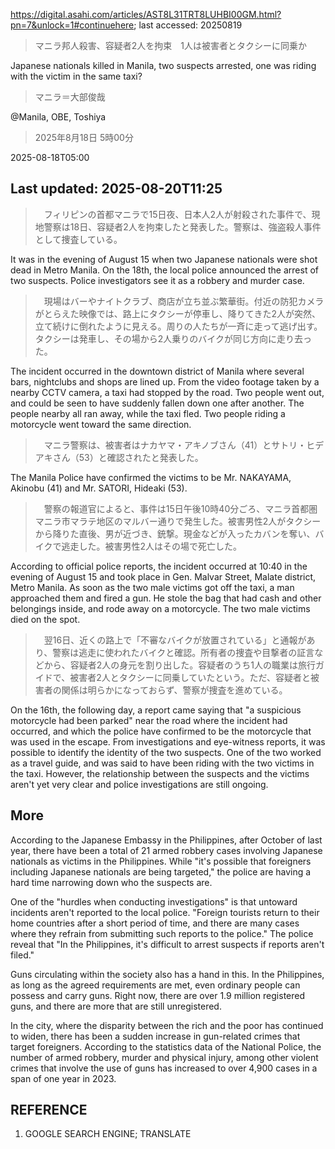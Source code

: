 https://digital.asahi.com/articles/AST8L31TRT8LUHBI00GM.html?pn=7&unlock=1#continuehere; last accessed: 20250819

> マニラ邦人殺害、容疑者2人を拘束　1人は被害者とタクシーに同乗か

Japanese nationals killed in Manila, two suspects arrested, one was riding with the victim in the same taxi?

> マニラ＝大部俊哉

@Manila, OBE, Toshiya

> 2025年8月18日 5時00分

2025-08-18T05:00

## Last updated: 2025-08-20T11:25

>　フィリピンの首都マニラで15日夜、日本人2人が射殺された事件で、現地警察は18日、容疑者2人を拘束したと発表した。警察は、強盗殺人事件として捜査している。

It was in the evening of August 15 when two Japanese nationals were shot dead in Metro Manila. On the 18th, the local police announced the arrest of two suspects. Police investigators see it as a robbery and murder case.

>　現場はバーやナイトクラブ、商店が立ち並ぶ繁華街。付近の防犯カメラがとらえた映像では、路上にタクシーが停車し、降りてきた2人が突然、立て続けに倒れたように見える。周りの人たちが一斉に走って逃げ出す。タクシーは発車し、その場から2人乗りのバイクが同じ方向に走り去った。

The incident occurred in the downtown district of Manila where several bars, nightclubs and shops are lined up. From the video footage taken by a nearby CCTV camera, a taxi had stopped by the road. Two people went out, and could be seen to have suddenly fallen down one after another. The people nearby all ran away, while the taxi fled. Two people riding a motorcycle went toward the same direction.

>　マニラ警察は、被害者はナカヤマ・アキノブさん（41）とサトリ・ヒデアキさん（53）と確認されたと発表した。

The Manila Police have confirmed the victims to be Mr. NAKAYAMA, Akinobu (41) and Mr. SATORI, Hideaki (53).

>　警察の報道官によると、事件は15日午後10時40分ごろ、マニラ首都圏マニラ市マラテ地区のマルバー通りで発生した。被害男性2人がタクシーから降りた直後、男が近づき、銃撃。現金などが入ったカバンを奪い、バイクで逃走した。被害男性2人はその場で死亡した。

According to official police reports, the incident occurred at 10:40 in the evening of August 15 and took place in Gen. Malvar Street, Malate district, Metro Manila. As soon as the two male victims got off the taxi, a man approached them and fired a gun. He stole the bag that had cash and other belongings inside, and rode away on a motorcycle. The two male victims died on the spot.

>　翌16日、近くの路上で「不審なバイクが放置されている」と通報があり、警察は逃走に使われたバイクと確認。所有者の捜査や目撃者の証言などから、容疑者2人の身元を割り出した。容疑者のうち1人の職業は旅行ガイドで、被害者2人とタクシーに同乗していたという。ただ、容疑者と被害者の関係は明らかになっておらず、警察が捜査を進めている。

On the 16th, the following day, a report came saying that "a suspicious motorcycle had been parked" near the road where the incident had occurred, and which the police have confirmed to be the motorcycle that was used in the escape. From investigations and eye-witness reports, it was possible to identify the identity of the two suspects. One of the two worked as a travel guide, and was said to have been riding with the two victims in the taxi. However, the relationship between the suspects and the victims aren't yet very clear and police investigations are still ongoing.

## More

According to the Japanese Embassy in the Philippines, after October of last year, there have been a total of 21 armed robbery cases involving Japanese nationals as victims in the Philippines. While "it's possible that foreigners including Japanese nationals are being targeted," the police are having a hard time narrowing down who the suspects are.

One of the "hurdles when conducting investigations" is that untoward incidents aren't reported to the local police. "Foreign tourists return to their home countries after a short period of time, and there are many cases where they refrain from submitting such reports to the police." The police reveal that "In the Philippines, it's difficult to arrest suspects if reports aren't filed." 

Guns circulating within the society also has a hand in this. In the Philippines, as long as the agreed requirements are met, even ordinary people can possess and carry guns. Right now, there are over 1.9 million registered guns, and there are more that are still unregistered. 

In the city, where the disparity between the rich and the poor has continued to widen, there has been a sudden increase in gun-related crimes that target foreigners. According to the statistics data of the National Police, the number of armed robbery, murder and physical injury, among other violent crimes that involve the use of guns has increased to over 4,900 cases in a span of one year in 2023.

## REFERENCE

1) GOOGLE SEARCH ENGINE; TRANSLATE
